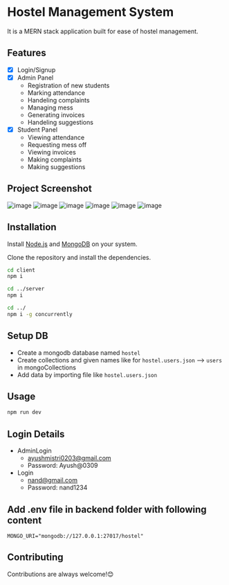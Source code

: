 # Hostel Management System
It is a MERN stack application built for ease of hostel management.

## Features

- [x] Login/Signup
- [x] Admin Panel
    - Registration of new students
    - Marking attendance
    - Handeling complaints
    - Managing mess
    - Generating invoices
    - Handeling suggestions
- [x] Student Panel
    - Viewing attendance
    - Requesting mess off
    - Viewing invoices
    - Making complaints
    - Making suggestions
     
## Project Screenshot
![image](https://github.com/user-attachments/assets/4f4edef5-2524-449d-a024-614b7756157e)
![image](https://github.com/user-attachments/assets/e808b5e7-b053-491f-9fd3-8e4c692484f3)
![image](https://github.com/user-attachments/assets/30952d47-3ae1-46ad-b055-6b7fc0d614f5)
![image](https://github.com/user-attachments/assets/0a9b4eca-75c5-401e-8bd9-9337a9ef4dd8)
![image](https://github.com/user-attachments/assets/6544d72a-716c-4fb9-a9f4-7430f6cf5dcf)
![image](https://github.com/user-attachments/assets/b694235b-de00-4998-999b-5eb7b764ffa2)

## Installation
Install [Node.js](https://nodejs.org/en/download) and [MongoDB](https://www.mongodb.com/try/download/community) on your system.

Clone the repository and install the dependencies.
```sh
cd client
npm i
```
```sh
cd ../server
npm i
```

```sh
cd ../
npm i -g concurrently
```

## Setup DB
- Create a mongodb database named `hostel`
- Create collections and given names like for `hostel.users.json` --> `users` in mongoCollections
- Add data by importing file like `hostel.users.json`

## Usage

```sh
npm run dev
```

## Login Details
- AdminLogin
    - ayushmistri0203@gmail.com
    - Password: Ayush@0309
- Login
    - nand@gmail.com
    - Password: nand1234

## Add .env file in backend folder with following content
```
MONGO_URI="mongodb://127.0.0.1:27017/hostel"
```

## Contributing

Contributions are always welcome!😊



